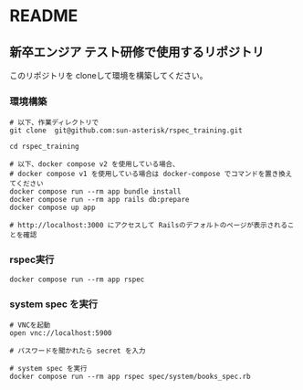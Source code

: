 # README

## 新卒エンジア テスト研修で使用するリポジトリ

このリポジトリを cloneして環境を構築してください。

### 環境構築
```
# 以下、作業ディレクトリで
git clone  git@github.com:sun-asterisk/rspec_training.git

cd rspec_training

# 以下、docker compose v2 を使用している場合、
# docker compose v1 を使用している場合は docker-compose でコマンドを置き換えてください
docker compose run --rm app bundle install
docker compose run --rm app rails db:prepare
docker compose up app

# http://localhost:3000 にアクセスして Railsのデフォルトのページが表示されることを確認
```

### rspec実行
```
docker compose run --rm app rspec
```

### system spec を実行
```
# VNCを起動
open vnc://localhost:5900 

# パスワードを聞かれたら secret を入力

# system spec を実行
docker compose run --rm app rspec spec/system/books_spec.rb
```
